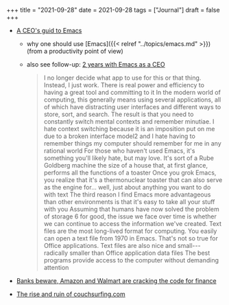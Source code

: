 +++
title = "2021-09-28"
date = 2021-09-28
tags = ["Journal"]
draft = false
+++

-   [A CEO's guid to Emacs](https://www.fugue.co/blog/2015-11-11-guide-to-emacs.html)
    -   why one should use [Emacs]({{< relref "../topics/emacs.md" >}}) (from a productivity point of view)

    -   also see follow-up: [2 years with Emacs as a CEO](https://www.fugue.co/blog/2018-08-09-two-years-with-emacs-as-a-cto.html)

        > I no longer decide what app to use for this or that thing. Instead, I just work. There is real power and efficiency to having a great tool and committing to it In the modern world of computing, this generally means using several applications, all of which have distracting user interfaces and different ways to store, sort, and search. The result is that you need to constantly switch mental contexts and remember minutiae. I hate context switching because it is an imposition put on me due to a broken interface model2 and I hate having to remember things my computer should remember for me in any rational world For those who haven't used Emacs, it's something you'll likely hate, but may love. It's sort of a Rube Goldberg machine the size of a house that, at first glance, performs all the functions of a toaster Once you grok Emacs, you realize that it's a thermonuclear toaster that can also serve as the engine for... well, just about anything you want to do with text The third reason I find Emacs more advantageous than other environments is that it's easy to take all your stuff with you Assuming that humans have now solved the problem of storage 6 for good, the issue we face over time is whether we can continue to access the information we've created. Text files are the most long-lived format for computing. You easily can open a text file from 1970 in Emacs. That's not so true for Office applications. Text files are also nice and small---radically smaller than Office application data files The best programs provide access to the computer without demanding attention

-   [Banks beware, Amazon and Walmart are cracking the code for finance](https://www.reuters.com/business/finance/banks-beware-outsiders-are-cracking-code-finance-2021-09-17/)
-   [The rise and ruin of couchsurfing.com](https://www.inputmag.com/features/rise-and-ruin-of-couchsurfing/amp)